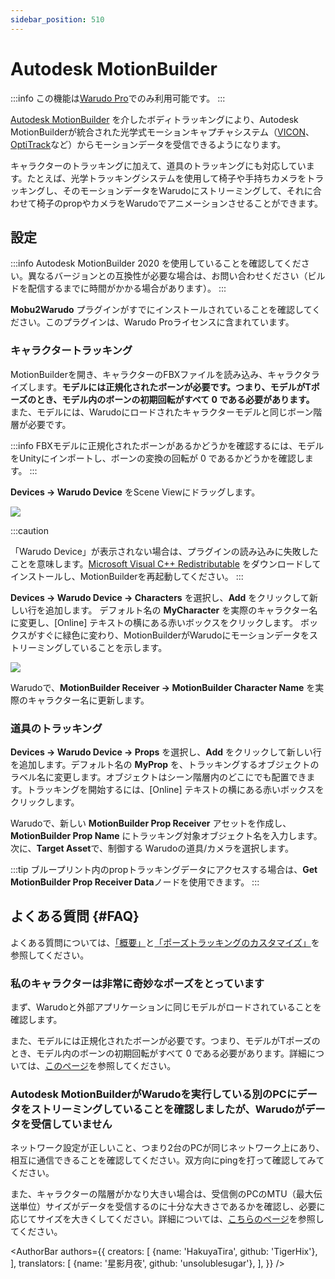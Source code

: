 ```yaml
---
sidebar_position: 510
---
```


# Autodesk MotionBuilder

:::info
この機能は[Warudo Pro](../pro)でのみ利用可能です。
:::

[Autodesk MotionBuilder](https://www.autodesk.com/products/motionbuilder/) を介したボディトラッキングにより、Autodesk MotionBuilderが統合された光学式モーションキャプチャシステム（[VICON](https://www.vicon.com/)、[OptiTrack](https://optitrack.com/)など）からモーションデータを受信できるようになります。

キャラクターのトラッキングに加えて、道具のトラッキングにも対応しています。たとえば、光学トラッキングシステムを使用して椅子や手持ちカメラをトラッキングし、そのモーションデータをWarudoにストリーミングして、それに合わせて椅子のpropやカメラをWarudoでアニメーションさせることができます。

## 設定

:::info
Autodesk MotionBuilder 2020 を使用していることを確認してください。異なるバージョンとの互換性が必要な場合は、お問い合わせください（ビルドを配信するまでに時間がかかる場合があります）。
:::

**Mobu2Warudo** プラグインがすでにインストールされていることを確認してください。このプラグインは、Warudo Proライセンスに含まれています。

### キャラクタートラッキング

MotionBuilderを開き、キャラクターのFBXファイルを読み込み、キャラクタライズします。**モデルには正規化されたボーンが必要です。つまり、モデルがTポーズのとき、モデル内のボーンの初期回転がすべて 0 である必要があります。** また、モデルには、Warudoにロードされたキャラクターモデルと同じボーン階層が必要です。

:::info
FBXモデルに正規化されたボーンがあるかどうかを確認するには、モデルをUnityにインポートし、ボーンの変換の回転が 0 であるかどうかを確認します。
:::

**Devices → Warudo Device** をScene Viewにドラッグします。

![](/doc-img/en-motionbuilder-1.png)

:::caution

「Warudo Device」が表示されない場合は、プラグインの読み込みに失敗したことを意味します。[Microsoft Visual C++ Redistributable](https://learn.microsoft.com/en-us/cpp/windows/latest-supported-vc-redist?view=msvc-170) をダウンロードしてインストールし、MotionBuilderを再起動してください。
:::

**Devices → Warudo Device → Characters** を選択し、**Add** をクリックして新しい行を追加します。 デフォルト名の **MyCharacter** を実際のキャラクター名に変更し、[Online] テキストの横にある赤いボックスをクリックします。 ボックスがすぐに緑色に変わり、MotionBuilderがWarudoにモーションデータをストリーミングしていることを示します。

![](/doc-img/en-motionbuilder-2.png)

Warudoで、**MotionBuilder Receiver → MotionBuilder Character Name** を実際のキャラクター名に更新します。

### 道具のトラッキング

**Devices → Warudo Device → Props** を選択し、**Add** をクリックして新しい行を追加します。デフォルト名の **MyProp** を、トラッキングするオブジェクトのラベル名に変更します。オブジェクトはシーン階層内のどこにでも配置できます。トラッキングを開始するには、[Online] テキストの横にある赤いボックスをクリックします。

Warudoで、新しい **MotionBuilder Prop Receiver** アセットを作成し、 **MotionBuilder Prop Name** にトラッキング対象オブジェクト名を入力します。次に、**Target Asset**で、制御する Warudoの道具/カメラを選択します。

:::tip
ブループリント内のpropトラッキングデータにアクセスする場合は、**Get MotionBuilder Prop Receiver Data**ノードを使用できます。
:::

## よくある質問 {#FAQ}

よくある質問については、[「概要」](overview#FAQ)と[「ポーズトラッキングのカスタマイズ」](body-tracking#FAQ)を参照してください。

### 私のキャラクターは非常に奇妙なポーズをとっています

まず、Warudoと外部アプリケーションに同じモデルがロードされていることを確認します。

また、モデルには正規化されたボーンが必要です。つまり、モデルがTポーズのとき、モデル内のボーンの初期回転がすべて 0 である必要があります。詳細については、[このページ](../modding/character-mod#normalize-bones)を参照してください。

### Autodesk MotionBuilderがWarudoを実行している別のPCにデータをストリーミングしていることを確認しましたが、Warudoがデータを受信して​​いません

ネットワーク設定が正しいこと、つまり2台のPCが同じネットワーク上にあり、相互に通信できることを確認してください。双方向にpingを打って確認してみてください。

また、キャラクターの階層がかなり大きい場合は、受信側のPCのMTU（最大伝送単位）サイズがデータを受信するのに十分な大きさであるかを確認し、必要に応じてサイズを大きくしてください。詳細については、[こちらのページ](https://answers.microsoft.com/en-us/windows/forum/all/how-to-change-mtu-settings-in-windows-10/5c36c250-a0e8-47ee-b01c-de22139dc297)を参照してください。

<AuthorBar authors={{
  creators: [
    {name: 'HakuyaTira', github: 'TigerHix'},
  ],
  translators: [
    {name: '星影月夜', github: 'unsolublesugar'},
  ],
}} />
